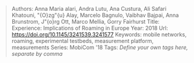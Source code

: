 > Authors: Anna Maria alari, Andra Lutu, Ana Custura, Ali Safari Khatouni, \"{O}zg\"{u} Alay, Marcelo Bagnulo, Vaibhav Bajpai, Anna Brunstrom, J\"{o}rg Ott, Marco Mellia, Gorry Fairhurst
> Title: Experience: Implications of Roaming in Europe
> Year: 2018
> Url: https://doi.org/10.1145/3241539.3241577
> Keywords: mobile networks, roaming, experimental testbeds, measurement platform, measurements
> Series: MobiCom '18
> Tags: *Define your own tags here, separate by comma*